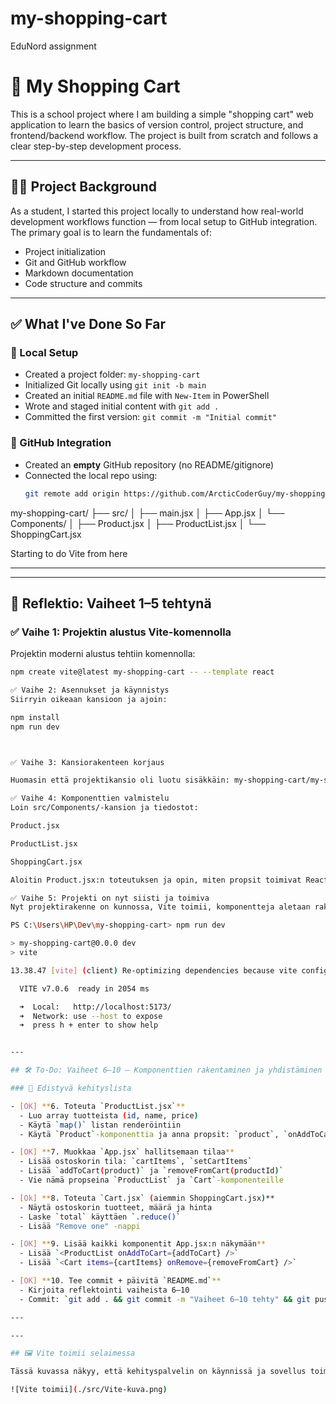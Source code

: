 # my-shopping-cart

EduNord assignment

# 🛒 My Shopping Cart

This is a school project where I am building a simple "shopping cart" web application to learn the basics of version control, project structure, and frontend/backend workflow. The project is built from scratch and follows a clear step-by-step development process.

---

## 👨‍🎓 Project Background

As a student, I started this project locally to understand how real-world development workflows function — from local setup to GitHub integration. The primary goal is to learn the fundamentals of:

- Project initialization
- Git and GitHub workflow
- Markdown documentation
- Code structure and commits

---

## ✅ What I've Done So Far

### 🔹 Local Setup

- Created a project folder: `my-shopping-cart`
- Initialized Git locally using `git init -b main`
- Created an initial `README.md` file with `New-Item` in PowerShell
- Wrote and staged initial content with `git add .`
- Committed the first version: `git commit -m "Initial commit"`

### 🔹 GitHub Integration

- Created an **empty** GitHub repository (no README/gitignore)
- Connected the local repo using:
  ```bash
  git remote add origin https://github.com/ArcticCoderGuy/my-shopping-cart.git
  ```

my-shopping-cart/
├── src/
│ ├── main.jsx
│ ├── App.jsx
│ └── Components/
│ ├── Product.jsx
│ ├── ProductList.jsx
│ └── ShoppingCart.jsx

Starting to do Vite from here

---

---

## 🔁 Reflektio: Vaiheet 1–5 tehtynä

### ✅ Vaihe 1: Projektin alustus Vite-komennolla

Projektin moderni alustus tehtiin komennolla:

```bash
npm create vite@latest my-shopping-cart -- --template react

✅ Vaihe 2: Asennukset ja käynnistys
Siirryin oikeaan kansioon ja ajoin:

npm install
npm run dev



✅ Vaihe 3: Kansiorakenteen korjaus

Huomasin että projektikansio oli luotu sisäkkäin: my-shopping-cart/my-shopping-cart. Opin käyttämään PowerShell-komentoja (Move-Item, Remove-Item) ja sain selkeytettyä rakenteen siistiksi ja yksitasoiseksi. Tämä vahvisti ymmärrystä siitä, miten kansiorakennetta hallitaan komentorivillä.

✅ Vaihe 4: Komponenttien valmistelu
Loin src/Components/-kansion ja tiedostot:

Product.jsx

ProductList.jsx

ShoppingCart.jsx

Aloitin Product.jsx:n toteutuksen ja opin, miten propsit toimivat React-komponentin sisällä, ja miten niitä voi käyttää esimerkiksi tuotetietojen näyttämiseen ja napin klikkauksen käsittelemiseen.

✅ Vaihe 5: Projekti on nyt siisti ja toimiva
Nyt projektirakenne on kunnossa, Vite toimii, komponentteja aletaan rakentaa vaiheittain, ja kehitystyö voi jatkua loogisesti. Tärkein oppi tässä vaiheessa oli versiohallinnan, komentorivin ja komponenttiajattelun yhdistäminen käytännössä.

PS C:\Users\HP\Dev\my-shopping-cart> npm run dev

> my-shopping-cart@0.0.0 dev
> vite

13.38.47 [vite] (client) Re-optimizing dependencies because vite config has changed

  VITE v7.0.6  ready in 2054 ms

  ➜  Local:   http://localhost:5173/
  ➜  Network: use --host to expose
  ➜  press h + enter to show help


---

## 🛠️ To-Do: Vaiheet 6–10 – Komponenttien rakentaminen ja yhdistäminen

### 🔁 Edistyvä kehityslista

- [OK] **6. Toteuta `ProductList.jsx`**
  - Luo array tuotteista (id, name, price)
  - Käytä `map()` listan renderöintiin
  - Käytä `Product`-komponenttia ja anna propsit: `product`, `onAddToCart`

- [OK] **7. Muokkaa `App.jsx` hallitsemaan tilaa**
  - Lisää ostoskorin tila: `cartItems`, `setCartItems`
  - Lisää `addToCart(product)` ja `removeFromCart(productId)`
  - Vie nämä propseina `ProductList` ja `Cart`-komponenteille

- [Ok] **8. Toteuta `Cart.jsx` (aiemmin ShoppingCart.jsx)**
  - Näytä ostoskorin tuotteet, määrä ja hinta
  - Laske `total` käyttäen `.reduce()`
  - Lisää "Remove one" -nappi

- [OK] **9. Lisää kaikki komponentit App.jsx:n näkymään**
  - Lisää `<ProductList onAddToCart={addToCart} />`
  - Lisää `<Cart items={cartItems} onRemove={removeFromCart} />`

- [OK] **10. Tee commit + päivitä `README.md`**
  - Kirjoita reflektointi vaiheista 6–10
  - Commit: `git add . && git commit -m "Vaiheet 6–10 tehty" && git push`

---

---

## 🖼️ Vite toimii selaimessa

Tässä kuvassa näkyy, että kehityspalvelin on käynnissä ja sovellus toimii selaimessa.

![Vite toimii](./src/Vite-kuva.png)


```
